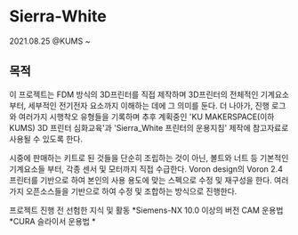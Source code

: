 # Sierra-White
2021.08.25 @KUMS ~
## 목적
이 프로젝트는 FDM 방식의 3D프린터를 직접 제작하며 3D프린터의 전체적인 기계요소부터, 세부적인 전기전자 요소까지 이해하는 데에 그 의미를 둔다. 더 나아가, 진행 로그와 여러가지 시행착오 유형들을 기록하며 추후 계획중인 'KU MAKERSPACE(이하 KUMS) 3D 프린터 심화교육'과 'Sierra_White 프린터의 운용지침' 제작에 참고자료로 사용될 수 있도록 한다. 

시중에 판매하는 키트로 된 것들을 단순히 조립하는 것이 아닌, 볼트와 너트 등 기본적인 기계요소들 부터, 각종 센서 및 모터까지 직접 수급한다. Voron design의 Voron 2.4 프린터를 기반으로 하여 본인의 사용 용도에 맞는 스펙으로 수정 및 재구성을 한다. 여러가지 오픈소스들을 기반으로 하여 수정 및 조합하는 방식으로 진행한다.

프로젝트 진행 전 선험한 지식 및 활동
*Siemens-NX 10.0 이상의 버전 CAM 운용법 
*CURA 슬라이서 운용법
*
